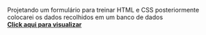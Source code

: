 Projetando um formulário para treinar HTML e CSS posteriormente colocarei os dados recolhidos em um banco de dados <br><a href="https://evertonvcf.github.io/Projeto_formulario2/" target="_blank"><strong>Click aqui para visualizar</a>
